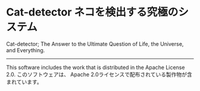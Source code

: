 # Cat-detector ネコを検出する究極のシステム
Cat-detector; The Answer to the Ultimate Question of Life, the Universe, and Everything.

---
This software includes the work that is distributed in the Apache License 2.0.
このソフトウェアは、 Apache 2.0ライセンスで配布されている製作物が含まれています。
